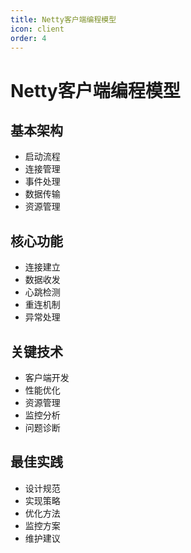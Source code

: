 ```yaml
---
title: Netty客户端编程模型
icon: client
order: 4
---
```


# Netty客户端编程模型

## 基本架构
- 启动流程
- 连接管理
- 事件处理
- 数据传输
- 资源管理

## 核心功能
- 连接建立
- 数据收发
- 心跳检测
- 重连机制
- 异常处理

## 关键技术
- 客户端开发
- 性能优化
- 资源管理
- 监控分析
- 问题诊断

## 最佳实践
- 设计规范
- 实现策略
- 优化方法
- 监控方案
- 维护建议
